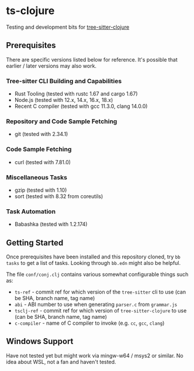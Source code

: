 # ts-clojure

Testing and development bits for
[tree-sitter-clojure](https://github.com/sogaiu/tree-sitter-clojure)

## Prerequisites

There are specific versions listed below for reference.  It's possible
that earlier / later versions may also work.

### Tree-sitter CLI Building and Capabilities

* Rust Tooling (tested with rustc 1.67 and cargo 1.67)
* Node.js (tested with 12.x, 14.x, 16.x, 18.x)
* Recent C compiler (tested with gcc 11.3.0, clang 14.0.0)

### Repository and Code Sample Fetching

* git (tested with 2.34.1)

### Code Sample Fetching

* curl (tested with 7.81.0)

### Miscellaneous Tasks

* gzip (tested with 1.10)
* sort (tested with 8.32 from coreutils)

### Task Automation

* Babashka (tested with 1.2.174)

## Getting Started

Once prerequisites have been installed and this repository cloned, try
`bb tasks` to get a list of tasks.  Looking through `bb.edn` might
also be helpful.

The file `conf/conj.clj` contains various somewhat configurable things
such as:

* `ts-ref` - commit ref for which version of the `tree-sitter` cli to
  use (can be SHA, branch name, tag name)
* `abi` - ABI number to use when generating `parser.c` from
  `grammar.js`
* `tsclj-ref` - commit ref for which version of `tree-sitter-clojure`
  to use (can be SHA, branch name, tag name)
* `c-compiler` - name of C compiler to invoke (e.g. `cc`, `gcc`,
  `clang`)

## Windows Support

Have not tested yet but might work via mingw-w64 / msys2 or similar.
No idea about WSL, not a fan and haven't tested.

